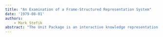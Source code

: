 ```yaml
---
title: "An Examination of a Frame-Structured Representation System"
date: '1979-08-01'
authors: 
    - Mark Stefik
abstract: "The Unit Package is an interactive knowledge representation system with representations for individuals, classes, indefinite individuals, and abstractions. Links between the nodes are structured with explicit definitional roles, types of inheritance, defaults, and various data formats. This paper presents the general ideas of the Unit Package and compares it with other current knowledge representation languages. The Unit Package was created for a hierarchical planning application, and is now in use by several Al projects."
---
```


